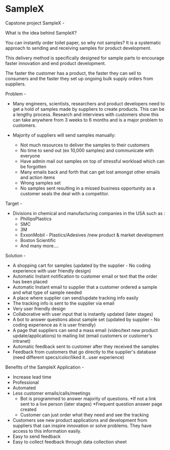 # SampleX
Capstone project
SampleX - 

What is the idea behind SampleX? 

You can instantly order toilet paper, so why not samples? It is a systematic approach to sending and receiving samples for product development. 

This delivery method is specifically designed for sample parts to encourage faster innovation and end product development.

The faster the customer has a product, the faster they can sell to consumers and the faster they set up ongoing bulk supply orders from suppliers. 

Problem - 
* Many engineers, scientists, researchers and product developers need to get a hold of samples made by suppliers to create products. This can be a lengthy process. Research and  interviews with customers show this can take anywhere from 3 weeks to 6 months and is a major problem to customers.

* Majority of suppliers will send samples manually:
    * Not much resources to deliver the samples to their customers
    * No time to send out (ex 10,000 samples) and communicate with everyone
    * Have admin mail out samples on top of stressful workload which can be forgotten
    * Many emails back and forth that can get lost amongst other emails and action items
    * Wrong samples set
    * No samples sent resulting in a missed business opportunity as a customer seals the deal with a competitor.

Target -
* Divisions in chemical and manufacturing companies in the USA such as :
    * PhillipsPlastics
    * SMC
    * 3M 
    * ExxonMobil - Plastics/Adesives /new product & market development
    * Boston Scientific
    * And many more….


Solution - 
* A shopping cart for samples (updated by the supplier - No coding experience with user friendly design)
* Automatic Instant notification to customer email or text that the order has been placed
* Automatic Instant email to supplier that a customer ordered a sample and what type of sample needed
* A place where supplier can send/update tracking info easily
* The tracking info is sent to the supplier via email
* Very user friendly design
* Collaborative with user input that is instantly updated  (later stages)
* A bot to answer questions about sample set (updated by supplier - No coding experience as it is user friendly) 
* A page that suppliers can send a mass email (video/text new product update/applications)  to mailing list (email customers or customer's intranet) 
* Automatic feedback sent to customer after they received the samples
* Feedback from customers that go directly to the supplier's database (need different specs/color/liked it…user experience)

Benefits of the SampleX Application -  

* Increase lead time
* Professional 
* Automated 
* Less customer emails/calls/meetings
    * Bot is programmed to answer majority of questions. 
        *If not a link sent to a live person (later stages)
        *Frequent question answer page created
    * Customer can just order what they need and see the tracking
* Customers see new product applications and development from suppliers that can inspire innovation or solve problems. They have access to this information easily.
* Easy to send feedback
* Easy to collect feedback through data collection sheet
